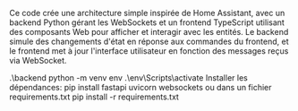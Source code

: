 Ce code crée une architecture simple inspirée de Home Assistant, avec un backend Python gérant les WebSockets 
et un frontend TypeScript utilisant des composants Web pour afficher et interagir avec les entités. 
Le backend simule des changements d'état en réponse aux commandes du frontend, et le frontend met à jour l'interface
utilisateur en fonction des messages reçus via WebSocket.

.\backend
python -m venv env
.\env\Scripts\activate
Installer les dépendances:
pip install fastapi uvicorn websockets
ou dans un fichier requirements.txt
pip install -r requirements.txt

